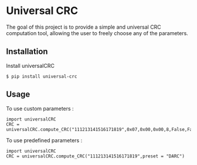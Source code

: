 # Universal CRC

The goal of this project is to provide a simple and universal CRC computation tool, allowing the user to freely choose any of the parameters.

## Installation

Install universalCRC

    $ pip install universal-crc

## Usage

To use custom parameters :

	import universalCRC
	CRC = universalCRC.compute_CRC("111213141516171819",0x07,0x00,0x00,8,False,False)

To use predefined parameters :

	import universalCRC
	CRC = universalCRC.compute_CRC("111213141516171819",preset = "DARC")